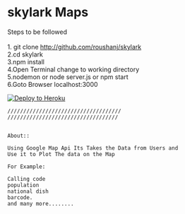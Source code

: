 # skylark Maps

  Steps to be followed<br><br>
    1. git clone http://github.com/roushanj/skylark<br>
    2.cd skylark<br>
    3.npm install<br>
    4.Open Terminal change to working directory<br>
    5.nodemon or node server.js or npm start<br>
    6.Goto Browser localhost:3000<br>


  [![Deploy to Heroku](https://www.herokucdn.com/deploy/button.png)](https://blooming-cove-50804.herokuapp.com)
    
    ////////////////////////////////////
    ///////////////////////////////////
    
    
    About::
    
    Using Google Map Api Its Takes the Data from Users and
    Use it to Plot The data on the Map 
    
    For Example:
    
    Calling code
    population
    national dish
    barcode.
    and many more........
    
    
    
    
    
    
